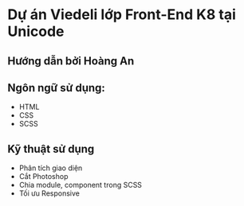 # Dự án Viedeli lớp Front-End K8 tại Unicode
## Hướng dẫn bởi Hoàng An
## Ngôn ngữ sử dụng:
- HTML
- CSS
- SCSS
## Kỹ thuật sử dụng
- Phân tích giao diện
- Cắt Photoshop
- Chia module, component trong SCSS
- Tối ưu Responsive